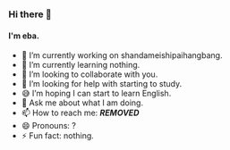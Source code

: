 ### Hi there 👋 

####  I'm eba.

- 🔭 I’m currently working on shandameishipaihangbang.
- 🌱 I’m currently learning nothing.
- 👯 I’m looking to collaborate with you.
- 🤔 I’m looking for help with starting to study.
- 😅 I’m hoping I can start to learn English.
- 💬 Ask me about what I am doing.
- 📫 How to reach me: ***REMOVED***
- 😄 Pronouns: ?
- ⚡ Fun fact: nothing.

